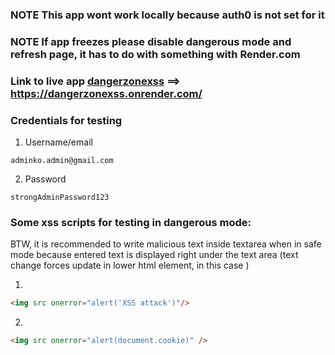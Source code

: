 ### NOTE This app wont work locally because auth0 is not set for it
### NOTE If app freezes please disable dangerous mode and refresh page, it has to do with something with Render.com

### Link to live app [dangerzonexss](https://dangerzonexss.onrender.com/) ==> https://dangerzonexss.onrender.com/

### Credentials for testing

1. Username/email
```
adminko.admin@gmail.com
```

2. Password
```
strongAdminPassword123
```

### Some xss scripts for testing in dangerous mode:
BTW, it is recommended to write malicious text inside textarea when in safe mode because
entered text is displayed right under the text area (text change forces update in lower html element, in this case )

1. 
```html
<img src onerror="alert('XSS attack')"/>
```

2. 
```html
<img src onerror="alert(document.cookie)" />
```
